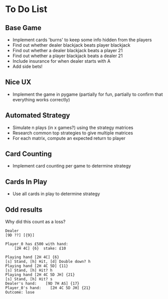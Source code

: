 # To Do List

## Base Game

- Implement cards 'burns' to keep some info hidden from the players
- Find out whether dealer blackjack beats player blackjack
- Find out whether a dealer blackjack beats a player 21
- Find out whether a player blackjack beats a dealer 21
- Include insurance for when dealer starts with A
- Add side bets!

## Nice UX

- Implement the game in pygame (partially for fun, partially to confirm that everything works correctly)

## Automated Strategy

- Simulate n plays (in x games?) using the strategy matrices
- Research common top strategies to give multiple matrices
- For each matrix, compute an expected return to player

## Card Counting

- Implement card counting per game to determine strategy

## Cards In Play

- Use all cards in play to determine strategy

## Odd results

Why did this count as a loss?

```
Dealer
[9D ??] [{9}]

Player_0 has £500 with hand:
    [2H 4C] {6}  stake: £10

Playing hand [2H 4C] {6}
[s] Stand, [h] Hit, [d] Double down? h
Playing hand [2H 4C 5D] {11}
[s] Stand, [h] Hit? h
Playing hand [2H 4C 5D JH] {21}
[s] Stand, [h] Hit? s
Dealer's hand:    [9D 7H AS] {17}
Player_0's hand:    [2H 4C 5D JH] {21}
Outcome: lose
```

